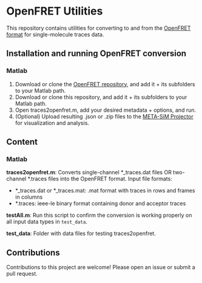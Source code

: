 # OpenFRET Utilities
This repository contains utilities for converting to and from the [OpenFRET format](https://github.com/simol-lab/OpenFRET) for single-molecule traces data.

## Installation and running OpenFRET conversion
### Matlab
1. Download or clone the [OpenFRET repository](https://github.com/simol-lab/OpenFRET), and add it + its subfolders to your Matlab path.
2. Download or clone this repository, and add it + its subfolders to your Matlab path.
3. Open traces2openfret.m, add your desired metadata + options, and run.
4. (Optional) Upload resulting .json or .zip files to the [META-SiM Projector](https://www.simol-projector.org/) for visualization and analysis.

## Content
### Matlab
**traces2openfret.m**: Converts single-channel *_traces.dat files OR two-channel *.traces files into the OpenFRET format.  Input file formats:
* *_traces.dat or *_traces.mat: .mat format with traces in rows and frames in columns
* *.traces: ieee-le binary format containing donor and acceptor traces

**testAll.m**: Run this script to confirm the conversion is working properly on all input data types in `test_data`.

**test_data**: Folder with data files for testing traces2openfret.

## Contributions
Contributions to this project are welcome! Please open an issue or submit a pull request.
